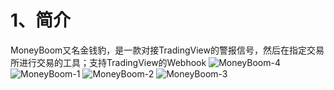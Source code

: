 # 1、简介
  MoneyBoom又名金钱豹，是一款对接TradingView的警报信号，然后在指定交易所进行交易的工具；支持TradingView的Webhook
![MoneyBoom-4](https://user-images.githubusercontent.com/6885956/166481744-e0ffedc0-b245-44d2-bf2e-ac561bc18cb2.png)
![MoneyBoom-1](https://user-images.githubusercontent.com/6885956/166473849-26d03af1-af9e-4c10-b6ff-c995a0d8221d.png)
![MoneyBoom-2](https://user-images.githubusercontent.com/6885956/166473854-d7bb4afa-a4a5-4ee4-bc13-f7a1f8c7190d.png)
![MoneyBoom-3](https://user-images.githubusercontent.com/6885956/166473859-a5d32337-4246-419f-9bc5-64375eb6d753.png)
